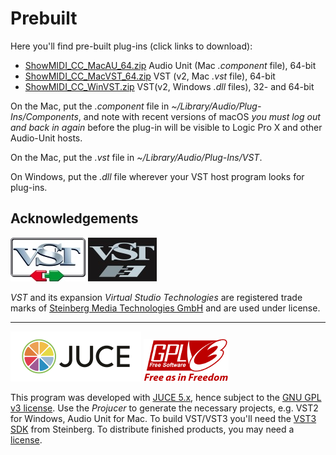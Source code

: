 # Prebuilt
Here you'll find pre-built plug-ins (click links to download):
 * [ShowMIDI_CC_MacAU_64.zip](https://github.com/getdunne/ShowMIDI/raw/master/Prebuilt/ShowMIDI_CC_MacAU_64.zip) Audio Unit (Mac *.component* file), 64-bit
 * [ShowMIDI_CC_MacVST_64.zip](https://github.com/getdunne/ShowMIDI/raw/master/Prebuilt/ShowMIDI_CC_MacVST_64.zip) VST (v2, Mac *.vst* file), 64-bit
 * [ShowMIDI_CC_WinVST.zip](https://github.com/getdunne/ShowMIDI/raw/master/Prebuilt/ShowMIDI_CC_WinVST.zip) VST(v2, Windows *.dll* files), 32- and 64-bit

On the Mac, put the *.component* file in *~/Library/Audio/Plug-Ins/Components*, and note with recent versions of macOS *you must log out and back in again* before the plug-in will be visible to Logic Pro X and other Audio-Unit hosts.

On the Mac, put the *.vst* file in *~/Library/Audio/Plug-Ins/VST*.

On Windows, put the *.dll* file wherever your VST host program looks for plug-ins.

## Acknowledgements

![](VST2LogoWhite.jpg "VST2 logo") ![](VST3LogoBlack.jpg "VST3 logo")

*VST* and its expansion *Virtual Studio Technologies* are registered trade marks of [Steinberg Media Technologies GmbH](https://www.steinberg.net/) and are used under license.

---

![](JUCE-logo.png) ![](gplv3-with-text-136x68.png)

This program was developed with [JUCE 5.x](https://shop.juce.com/get-juce), hence subject to the [GNU GPL v3 license](https://www.gnu.org/licenses/gpl-3.0.en.html). Use the *Projucer* to generate the necessary projects, e.g. VST2 for Windows, Audio Unit for Mac. To build VST/VST3 you'll need the [VST3 SDK](https://github.com/steinbergmedia/vst3sdk) from Steinberg. To distribute finished products, you may need a [license](https://www.steinberg.net/en/company/developers.html).
